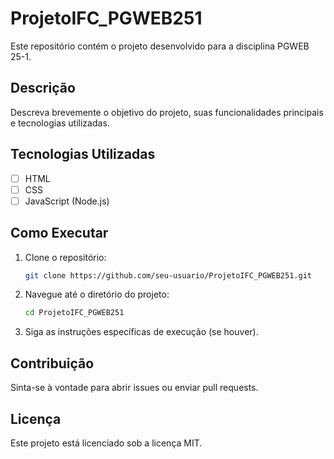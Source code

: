 # ProjetoIFC_PGWEB251

Este repositório contém o projeto desenvolvido para a disciplina PGWEB 25-1.

## Descrição

Descreva brevemente o objetivo do projeto, suas funcionalidades principais e tecnologias utilizadas.

## Tecnologias Utilizadas

- [ ] HTML
- [ ] CSS
- [ ] JavaScript (Node.js)

## Como Executar

1. Clone o repositório:
    ```bash
    git clone https://github.com/seu-usuario/ProjetoIFC_PGWEB251.git
    ```
2. Navegue até o diretório do projeto:
    ```bash
    cd ProjetoIFC_PGWEB251
    ```
3. Siga as instruções específicas de execução (se houver).

## Contribuição

Sinta-se à vontade para abrir issues ou enviar pull requests.

## Licença

Este projeto está licenciado sob a licença MIT.